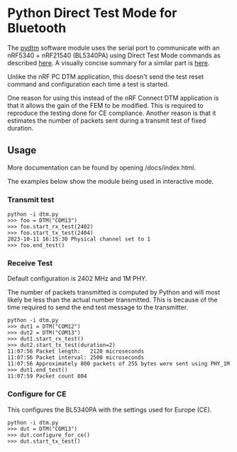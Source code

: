 # Python Direct Test Mode for Bluetooth

The [pydtm](https://lairdcp.github.io/pydtm/) software module uses the serial port to communicate with an nRF5340 + nRF21540 (BL5340PA) using Direct Test Mode commands as described [here](https://developer.nordicsemi.com/nRF_Connect_SDK/doc/2.4.1/nrf/samples/bluetooth/direct_test_mode/README.html). A visually concise summary for a similar part is [here](https://www.engeniustech.com/technical-papers/BLE-direct-test.pdf).

Unlike the nRF PC DTM application, this doesn't send the test reset command and configuration each time a test is started.

One reason for using this instead of the nRF Connect DTM application is that it allows the gain of the FEM to be modified. This is required to reproduce the testing done for CE compliance. Another reason is that it estimates the number of packets sent during a transmit test of fixed duration.

## Usage

More documentation can be found by opening /docs/index.html.

The examples below show the module being used in interactive mode.

### Transmit test

```
python -i dtm.py
>>> foo = DTM("COM13")
>>> foo.start_rx_test(2402)
>>> foo.start_tx_test(2404)
2023-10-11 16:15:30 Physical channel set to 1
>>> foo.end_test()
```

### Receive Test

Default configuration is 2402 MHz and 1M PHY.

The number of packets transmitted is computed by Python and will most likely be less than the actual number transmitted. This is because of the time required to send the end test message to the transmitter.

```
python -i dtm.py
>>> dut1 = DTM("COM12")
>>> dut2 = DTM("COM13")
>>> dut1.start_rx_test()
>>> dut2.start_tx_test(duration=2)
11:07:56 Packet length:   2120 microseconds
11:07:56 Packet interval: 2500 microseconds
11:07:56 Approximately 800 packets of 255 bytes were sent using PHY_1M
>>> dut1.end_test()
11:07:59 Packet count 804
```

### Configure for CE

This configures the BL5340PA with the settings used for Europe (CE).

```
python -i dtm.py
>>> dut = DTM("COM13")
>>> dut.configure_for_ce()
>>> dut.start_tx_test()
```


